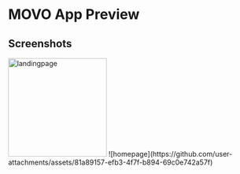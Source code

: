 # MOVO App Preview

## Screenshots
<img src="https://github.com/user-attachments/assets/85971284-0a6b-4485-98d0-bcfdb8b89b2c" alt="landingpage" height="200">
![homepage](https://github.com/user-attachments/assets/81a89157-efb3-4f7f-b894-69c0e742a57f)
